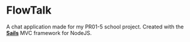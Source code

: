 # FlowTalk

A chat application made for my PR01-5 school project.
Created with the **[Sails](http://sailsjs.org)** MVC framework for NodeJS.
